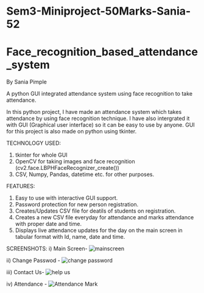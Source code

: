 # Sem3-Miniproject-50Marks-Sania-52

# Face_recognition_based_attendance_system
By Sania Pimple 

A python GUI integrated attendance system using face recognition to take attendance.

In this python project, I have made an attendance system which takes attendance by using face recognition technique. I have also intergrated it with GUI (Graphical user interface) so it can be easy to use by anyone. GUI for this project is also made on python using tkinter.

TECHNOLOGY USED:
1) tkinter for whole GUI
2) OpenCV for taking images and face recognition (cv2.face.LBPHFaceRecognizer_create())
3) CSV, Numpy, Pandas, datetime etc. for other purposes.

FEATURES:
1) Easy to use with interactive GUI support.
2) Password protection for new person registration.
3) Creates/Updates CSV file for deatils of students on registration.
4) Creates a new CSV file everyday for attendance and marks attendance with proper date and time.
5) Displays live attendance updates for the day on the main screen in tabular format with Id, name, date and time.

SCREENSHOTS:
i) Main Screen- ![mainscreen](https://user-images.githubusercontent.com/101206774/215168843-c7a8727b-3b37-4b34-b8b2-d48bae5a974e.jpg)

ii) Change Passwod - ![change password](https://user-images.githubusercontent.com/101206774/215168904-9561d7ea-ba37-497b-a3ed-302bf11df16d.jpg)

iii) Contact Us- ![help us ](https://user-images.githubusercontent.com/101206774/215168954-4a202593-36e0-475f-bf7e-899e63eec9ab.jpg)

iv) Attendance - ![Attendance Mark](https://user-images.githubusercontent.com/101206774/215169530-9e5a21e2-fc74-4095-a7e8-4343de7e1bdf.jpg)
